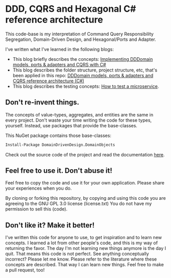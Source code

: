 
# DDD, CQRS and Hexagonal C# reference architecture 

This code-base is my interpretation of Command Query Responsibility Segregation, Domain-Driven Design, and Hexagonal/Ports and Adapter.

I've written what I've learned in the following blogs:

* This blog briefly describes the concepts: [Implementing DDDomain models, ports & adapters and CQRS with C#](https://medium.com/@abstarreveld/implementing-dddomain-models-ports-adapters-and-cqrs-with-c-2b81403f09f7?source=friends_link&sk=5d712709ae5de5454bd84e88d62beb2c)
* This blog describes the folder structure, project structure, etc, that's been applied in this repo: [DDDomain models, ports & adapters and CQRS reference architecture (C#)](https://medium.com/@abstarreveld/dddomain-models-ports-adapters-and-cqrs-reference-architecture-c-504817df65ec)
* This blog describes the testing concepts: [How to test a microservice](https://medium.com/@abstarreveld/how-to-test-a-microservice-4be1b5908f9).

## Don't re-invent things. 

The concepts of value-types, aggregates, and entities are the same in every project. Don't waste your time writing the code for these types, yourself. Instead, use packages that provide the base-classes.

This NuGet package contains those base-classes:

```bash 
Install-Package DomainDrivenDesign.DomainObjects
```

Check out the source code of the project and read the documentation [here](https://github.com/appie2go/DomainObjects).


## Feel free to use it. Don't abuse it!

Feel free to copy the code and use it for your own application. Please share your experiences when you do.

By cloning or forking this repository, by copying and using this code you are agreeing to the GNU GPL 3.0 license (license.txt) You do not have my permission to sell this (code).

## Don't like it? Make it better!

I've written this code for anyone to use, to get inspiration and to learn new concepts. I learned a lot from other people's code, and this is my way of returning the favor. The day I'm not learning new things anymore is the day I quit. That means this code is not perfect. See anything conceptually incorrect? Please let me know. Please refer to the literature where these concepts are described. That way I can learn new things. Feel free to make a pull request, too!